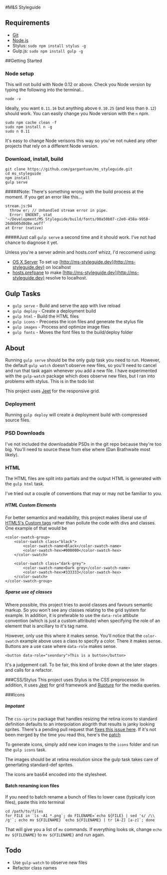 #M&S Styleguide

## Requirements
- [Git](http://git-scm.com/)
- [Node.js](http://nodejs.org/)
- Stylus: `sudo npm install stylus -g`
- Gulp.js: `sudo npm install gulp -g`

##Getting Started

### Node setup
This will not build with Node 0.12 or above. Check you Node version by typing the following into the terminal...

	node -v

Ideally, you want `0.11.16` but anything above `0.10.25` (and less than `0.12`) should work. You can easily change you Node version with the `n` npm. 

	sudo npm cache clean -f
	sudo npm install n -g
	sudo n 0.11
	
It's easy to change Node verisons this way so you've not nuked any other projects that rely on a different Node version. 

### Download, install, build
	git clone https://github.com/gargantuan/ms_styleguide.git
	cd ms_styleguide
	npm install
	gulp serve
	
#####Note: There's something wrong with the build process at the moment. If you get an error like this...

	stream.js:94
      throw er; // Unhandled stream error in pipe.
      Error: ENOENT, stat '~/Development/MS_Styleguide/build/fonts/00a50b07-c2e0-458a-9958-26d6b05d0d8e.woff'
    at Error (native)
      
#####Just call `gulp serve` a second time and it should work. I've not had chance to diagnose it yet.

Unless you're a server admin and hosts.conf whizz, I'd reccomend using:

- [OS X Server](https://itunes.apple.com/gb/app/os-x-server/id883878097) To set up [http://ms-styleguide.dev](http://ms-styleguide.dev) on localhost  
- [hosts.prefpane](https://github.com/specialunderwear/Hosts.prefpane) to make [http://ms-styleguide.dev](http://ms-styleguide.dev) resolve to localhost.  
	
## Gulp Tasks

- `gulp serve` - Build and serve the app with live reload
- `gulp deploy` - Create a deployment build
- `gulp html` - Build the HTML files
- `gulp icons` - Precoess the icon files and generate the stylus file
- `gulp images` - Process and optimize image files
- `gulp fonts` - Moves the font files to the build/deploy folder
	
## About
Running `gulp serve` should be the only gulp task you need to run. However, the default `gulp watch` doesn't observe new files, so you'll need to cancel and run that task again whenever you add a new file. I have experimented with the `gulp-watch` package which does observe new files, but I ran into problems with stylus. This is in the todo list

This project uses [Jeet](http://www.jeet.gs) for the responsive grid. 

### Deployment
Running `gulp deploy` will create a deployment build with compressed source files.

### PSD Downloads
I've not included the downloadable PSDs in the git repo because they're too big. You'll need to source these from else where (Dan Brathwaite most likely). 

### HTML

The HTML files are split into partials and the output HTML is generated with the `gulp html` task. 

I've tried out a couple of conventions that may or may not be familiar to you. 

##### HTML Custom Elements
For better semantics and readability, this project makes liberal use of [HTML5's Custom tags](http://www.html5rocks.com/en/tutorials/webcomponents/customelements/) rather than pollute the code with divs and classes. One example of that would be

	<color-swatch-group>
		<color-swatch class="black">
			<color-swatch-name>Black</color-swatch-name>
			<color-swatch-hex>#000000</color-swatch-hex>
		</color-swatch>

		<color-swatch class="dark-grey">
			<color-swatch-name>Dark grey</color-swatch-name>
			<color-swatch-hex>#333333</color-swatch-hex>
		</color-swatch>
	</color-swatch-group>

##### Sparse use of classes
Where possible, this project tries to avoid classes and favours semantic markup. So you won't see any classes relating to the grid system for example. In addition, it is preferable to use the `data-role` attibute convention (which is just a custom attribute) when specifying the role of an element that is ancillary to it's tag name. 

However, only use this where it makes sense. You'll notice that the `color-swatch` example above uses a class to specify a color. There it makes sense. Buttons are a use case where `data-role` makes sense. 

	<button data-role="seondary">This is a button</button>
	
It's a judgement call. To be fair, this kind of broke down at the later stages and calls for a refactor. 

###CSS/Stylus
This project uses Stylus is the CSS preprocessor. In addition, it uses [Jeet](http://jeet.gs/) for grid framework and [Rupture](https://github.com/jenius/rupture) for the media queries.


###Icons

##### Impotant
The `css-sprite` package that handles resizing the retina icons to standard definition defaults to an interpolation alogrith that results is janky looking sprites. There's a pending pull request that [fixes this issue here](https://github.com/aslansky/css-sprite/pull/52). If it's not been merged by the time you read this, here's the [patch](https://github.com/aslansky/css-sprite/pull/52.patch)

To generate icons, simply add new icon images to the `icons` folder and run the `gulp icons` task.

The images should be at retina resolution since the gulp task takes care of genertating standard-def sprites. 

The icons are bas64 encoded into the stylesheet.

#### Batch renaming icon files
If you need to batch rename a bunch of files to lower case (typically icon files), paste this into terminal

	cd /path/to/files
	for FILE in `ls -A1 *.png`; do FILENAME=`echo ${FILE} | sed 's/ /\\ /g'`; echo mv ${FILENAME} `echo ${FILENAME} | tr [A-Z] [a-z]`; done
	
That will give you a list of `mv` commands. If everything looks ok, change `echo mv ${FILENAME}` to `mv ${FILENAME}` and run again. 


## Todo

- Use `gulp-watch` to observe new files
- Refactor class names